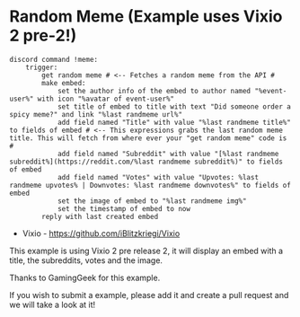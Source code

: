 # Random Meme (Example uses Vixio 2 pre-2!)

```
discord command !meme:
	trigger:
		get random meme # <-- Fetches a random meme from the API #
		make embed:
			set the author info of the embed to author named "%event-user%" with icon "%avatar of event-user%"
			set title of embed to title with text "Did someone order a spicy meme?" and link "%last randmeme url%"
			add field named "Title" with value "%last randmeme title%" to fields of embed # <-- This expressions grabs the last random meme title. This will fetch from where ever your "get random meme" code is #
			add field named "Subreddit" with value "[%last randmeme subreddit%](https://reddit.com/%last randmeme subreddit%)" to fields of embed
			add field named "Votes" with value "Upvotes: %last randmeme upvotes% | Downvotes: %last randmeme downvotes%" to fields of embed
			set the image of embed to "%last randmeme img%"
			set the timestamp of embed to now
		reply with last created embed
```

* Vixio - https://github.com/iBlitzkriegi/Vixio

This example is using Vixio 2 pre release 2, it will display an embed with a title, the subreddits, votes and the image.

Thanks to GamingGeek for this example.

If you wish to submit a example, please add it and create a pull request and we will take a look at it!
